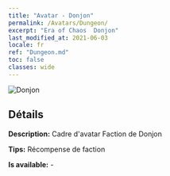 ```yaml
---
title: "Avatar - Donjon"
permalink: /Avatars/Dungeon/
excerpt: "Era of Chaos  Donjon"
last_modified_at: 2021-06-03
locale: fr
ref: "Dungeon.md"
toc: false
classes: wide
---
```

 ![Donjon](/images/a/avatarFrame_45.png)

## Détails

 **Description:** Cadre d'avatar Faction de Donjon 

 **Tips:** Récompense de faction 

 **Is available:**  - 

